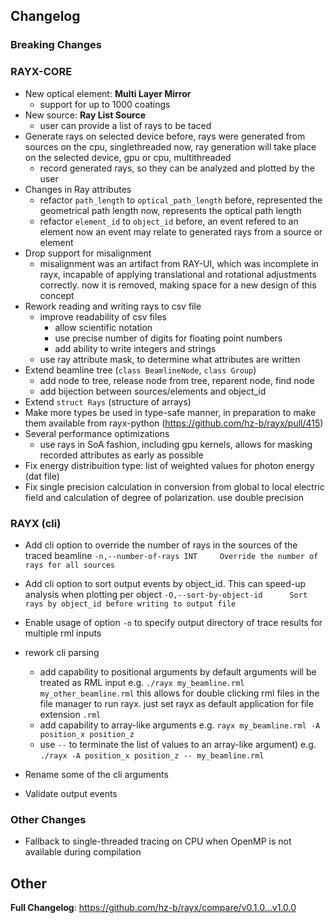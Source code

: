 ## Changelog

### Breaking Changes

### RAYX-CORE

* New optical element: **Multi Layer Mirror**
    * support for up to 1000 coatings
* New source: **Ray List Source**
    * user can provide a list of rays to be taced
* Generate rays on selected device
    before, rays were generated from sources on the cpu, singlethreaded
    now, ray generation will take place on the selected device, gpu or cpu, multithreaded
    * record generated rays, so they can be analyzed and plotted by the user
* Changes in Ray attributes
    * refactor `path_length` to `optical_path_length`
        before, represented the geometrical path length
        now, represents the optical path length
    * refactor `element_id` to `object_id`
        before, an event refered to an element
        now an event may relate to generated rays from a source or element
* Drop support for misalignment
    * misalignment was an artifact from RAY-UI, which was incomplete in rayx, incapable of applying translational and rotational adjustments correctly. now it is removed, making space for a new design of this concept
* Rework reading and writing rays to csv file
    * improve readability of csv files
        * allow scientific notation
        * use precise number of digits for floating point numbers
        * add ability to write integers and strings
    * use ray attribute mask, to determine what attributes are written
* Extend beamline tree (`class BeamlineNode`, `class Group`)
    * add node to tree, release node from tree, reparent node, find node
    * add bijection between sources/elements and object_id
* Extend `struct Rays` (structure of arrays)
* Make more types be used in type-safe manner, in preparation to make them available from rayx-python (https://github.com/hz-b/rayx/pull/415)
* Several performance optimizations
    * use rays in SoA fashion, including gpu kernels, allows for masking recorded attributes as early as possible
* Fix energy distribuition type: list of weighted values for photon energy (dat file)
* Fix single precision calculation in conversion from global to local electric field and calculation of degree of polarization. use double precision

### RAYX (cli)

* Add cli option to override the number of rays in the sources of the traced beamline
`-n,--number-of-rays INT     Override the number of rays for all sources`
* Add cli option to sort output events by object_id. This can speed-up analysis when plotting per object
`-O,--sort-by-object-id      Sort rays by object_id before writing to output file`

* Enable usage of option `-o` to specify output directory of trace results for multiple rml inputs

* rework cli parsing
    * add capability to positional arguments
        by default arguments will be treated as RML input
        e.g. `./rayx my_beamline.rml my_other_beamline.rml`
        this allows for double clicking rml files in the file manager to run rayx. just set rayx as default application for file extension `.rml`
    * add capability to array-like arguments
        e.g. `rayx my_beamline.rml -A position_x position_z`
    * use `--` to terminate the list of values to an array-like argument)
        e.g. `./rayx -A position_x position_z -- my_beamline.rml`

* Rename some of the cli arguments
* Validate output events

### Other Changes

* Fallback to single-threaded tracing on CPU when OpenMP is not available during compilation

## Other

**Full Changelog**: https://github.com/hz-b/rayx/compare/v0.1.0...v1.0.0
